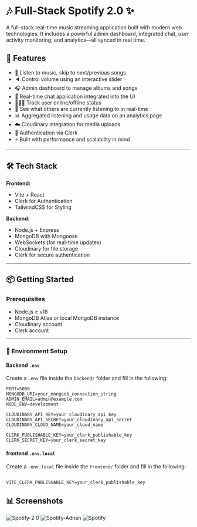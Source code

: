 # 🎶 Full-Stack Spotify 2.0 ✨

A full-stack real-time music streaming application built with modern web technologies. It includes a powerful admin dashboard, integrated chat, user activity monitoring, and analytics—all synced in real time.

## 🚀 Features

- 🎸 Listen to music, skip to next/previous songs
- 🔈 Control volume using an interactive slider
- 🎧 Admin dashboard to manage albums and songs
- 💬 Real-time chat application integrated into the UI
- 👨🏼‍💼 Track user online/offline status
- 👀 See what others are currently listening to in real-time
- 📊 Aggregated listening and usage data on an analytics page
- ☁️ Cloudinary integration for media uploads
- 🔐 Authentication via Clerk
- ⚡️ Built with performance and scalability in mind

---

## 🛠 Tech Stack

**Frontend:**
- Vite + React
- Clerk for Authentication
- TailwindCSS for Styling

**Backend:**
- Node.js + Express
- MongoDB with Mongoose
- WebSockets (for real-time updates)
- Cloudinary for file storage
- Clerk for secure authentication

---

## 📦 Getting Started

### Prerequisites

- Node.js ≥ v18
- MongoDB Atlas or local MongoDB instance
- Cloudinary account
- Clerk account

---

### 🔧 Environment Setup

#### Backend `.env`

Create a `.env` file inside the `backend/` folder and fill in the following:

```env
PORT=5000
MONGODB_URI=your_mongodb_connection_string
ADMIN_EMAIL=admin@example.com
NODE_ENV=development

CLOUDINARY_API_KEY=your_cloudinary_api_key
CLOUDINARY_API_SECRET=your_cloudinary_api_secret
CLOUDINARY_CLOUD_NAME=your_cloud_name

CLERK_PUBLISHABLE_KEY=your_clerk_publishable_key
CLERK_SECRET_KEY=your_clerk_secret_key

```

#### frontend `.env.local`

Create a `.env.local` file inside the `frontend/` folder and fill in the following:

```env

VITE_CLERK_PUBLISHABLE_KEY=your_clerk_publishable_key

```

## 📊 Screenshots

![Spotify-2 0](https://github.com/user-attachments/assets/a6c63279-2e80-466d-8df0-323642f8fd29)
![Spotify-Adnan](https://github.com/user-attachments/assets/39031a0d-b8e3-48aa-b67e-5c3f72dc6847)
![Spotify](https://github.com/user-attachments/assets/5a65c334-0b20-40c9-87b3-df9e78ce81ee)



